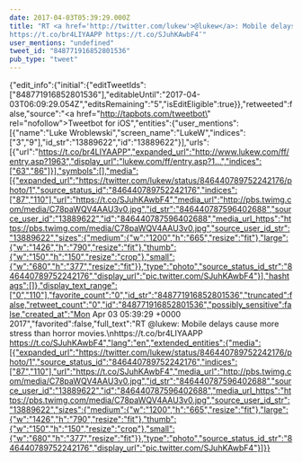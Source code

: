 ```yaml
---
date: 2017-04-03T05:39:29.000Z
title: "RT <a href='http://twitter.com/lukew'>@lukew</a>: Mobile delays cause more stress than horror movies.
https://t.co/br4LIYAAPP https://t.co/SJuhKAwbF4″"
user_mentions: "undefined"
tweet_id: "848771916852801536"
pub_type: "tweet"
---
```

{"edit_info":{"initial":{"editTweetIds":["848771916852801536"],"editableUntil":"2017-04-03T06:09:29.054Z","editsRemaining":"5","isEditEligible":true}},"retweeted":false,"source":"<a href=\"http://tapbots.com/tweetbot\" rel=\"nofollow\">Tweetbot for iΟS</a>","entities":{"user_mentions":[{"name":"Luke Wroblewski","screen_name":"LukeW","indices":["3","9"],"id_str":"13889622","id":"13889622"}],"urls":[{"url":"https://t.co/br4LIYAAPP","expanded_url":"http://www.lukew.com/ff/entry.asp?1963","display_url":"lukew.com/ff/entry.asp?1…","indices":["63","86"]}],"symbols":[],"media":[{"expanded_url":"https://twitter.com/lukew/status/846440789752242176/photo/1","source_status_id":"846440789752242176","indices":["87","110"],"url":"https://t.co/SJuhKAwbF4","media_url":"http://pbs.twimg.com/media/C78paWQV4AAU3v0.jpg","id_str":"846440787596402688","source_user_id":"13889622","id":"846440787596402688","media_url_https":"https://pbs.twimg.com/media/C78paWQV4AAU3v0.jpg","source_user_id_str":"13889622","sizes":{"medium":{"w":"1200","h":"665","resize":"fit"},"large":{"w":"1426","h":"790","resize":"fit"},"thumb":{"w":"150","h":"150","resize":"crop"},"small":{"w":"680","h":"377","resize":"fit"}},"type":"photo","source_status_id_str":"846440789752242176","display_url":"pic.twitter.com/SJuhKAwbF4"}],"hashtags":[]},"display_text_range":["0","110"],"favorite_count":"0","id_str":"848771916852801536","truncated":false,"retweet_count":"0","id":"848771916852801536","possibly_sensitive":false,"created_at":"Mon Apr 03 05:39:29 +0000 2017","favorited":false,"full_text":"RT @lukew: Mobile delays cause more stress than horror movies.\nhttps://t.co/br4LIYAAPP https://t.co/SJuhKAwbF4","lang":"en","extended_entities":{"media":[{"expanded_url":"https://twitter.com/lukew/status/846440789752242176/photo/1","source_status_id":"846440789752242176","indices":["87","110"],"url":"https://t.co/SJuhKAwbF4","media_url":"http://pbs.twimg.com/media/C78paWQV4AAU3v0.jpg","id_str":"846440787596402688","source_user_id":"13889622","id":"846440787596402688","media_url_https":"https://pbs.twimg.com/media/C78paWQV4AAU3v0.jpg","source_user_id_str":"13889622","sizes":{"medium":{"w":"1200","h":"665","resize":"fit"},"large":{"w":"1426","h":"790","resize":"fit"},"thumb":{"w":"150","h":"150","resize":"crop"},"small":{"w":"680","h":"377","resize":"fit"}},"type":"photo","source_status_id_str":"846440789752242176","display_url":"pic.twitter.com/SJuhKAwbF4"}]}}
